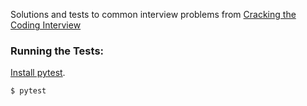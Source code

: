 Solutions and tests to common interview problems from [Cracking the Coding Interview](https://github.com/ShreyasD/CrackingTheCodingInterviewSolutions/blob/master/Cracking%20the%20Coding%20Interview%2C%206th%20Edition%20189%20Programming%20Questions%20and%20Solutions.pdf)

### Running the Tests:

[Install pytest](https://docs.pytest.org/en/latest/getting-started.html).

```bash
$ pytest
```  
